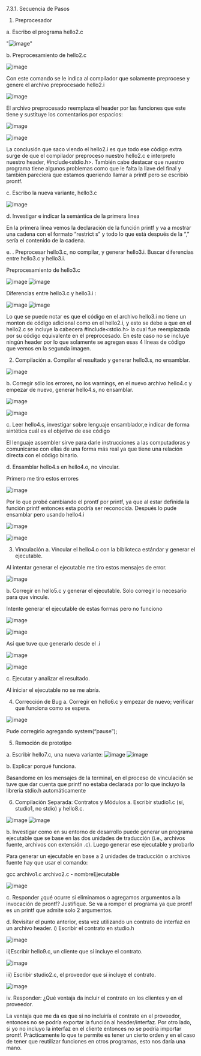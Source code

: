 7.3.1. Secuencia de Pasos

1. Preprocesador 

a. Escribo el programa hello2.c


"![image](https://user-images.githubusercontent.com/82007207/118595936-b6c59b80-b781-11eb-803c-454cd24ad7a5.png)"

b. Preprocesamiento de hello2.c

![image](https://user-images.githubusercontent.com/82007207/118596706-1e7be680-b782-11eb-8cba-d9f262fcbb8f.png)

Con este comando se le indica al compilador que solamente preprocese y genere el archivo preprocesado hello2.i

![image](https://user-images.githubusercontent.com/82007207/118596764-2cca0280-b782-11eb-8807-8a0dd6d634ce.png)

El archivo preprocesado reemplaza el header por las funciones que este tiene y sustituye los comentarios por espacios:

![image](https://user-images.githubusercontent.com/82007207/118596880-58e58380-b782-11eb-95bd-e51d550f8931.png)

![image](https://user-images.githubusercontent.com/82007207/118596898-5d11a100-b782-11eb-845c-f3ea938996ec.png)

La conclusión que saco viendo el hello2.i es que todo ese código extra surge de que el compilador preproceso nuestro hello2.c e interpreto nuestro header, #include<stdio.h>. También cabe destacar que nuestro programa tiene algunos problemas como que le falta la llave del final y también pareciera que estamos queriendo llamar a printf pero se escribió prontf.

c. Escribo la nueva variante, hello3.c

![image](https://user-images.githubusercontent.com/82007207/118596952-70bd0780-b782-11eb-9eea-949afee9fb8d.png)

d. Investigar e indicar la semántica de la primera línea

En la primera línea vemos la declaración de la función printf y va a mostrar una cadena con el formato “restrict s” y todo lo que está después de la “,” sería el contenido de la cadena.

e.	. Preprocesar hello3.c, no compilar, y generar hello3.i. Buscar diferencias entre hello3.c y hello3.i.

  Preprocesamiento de hello3.c
  
![image](https://user-images.githubusercontent.com/82007207/118597079-9518e400-b782-11eb-94d9-7b6ce70ba2c6.png)
![image](https://user-images.githubusercontent.com/82007207/118597092-99450180-b782-11eb-8167-9899808c56c8.png)

Diferencias entre hello3.c y hello3.i :

![image](https://user-images.githubusercontent.com/82007207/118597215-c72a4600-b782-11eb-8bec-eadfa0f02f64.png)
![image](https://user-images.githubusercontent.com/82007207/118597236-cd202700-b782-11eb-81f9-4796da6eb4a4.png)

Lo que se puede notar es que el código en el archivo hello3.i no tiene un monton de código adicional como en el hello2.i, y esto se debe a que en el hello2.c se incluye la cabecera #include<stdio.h> la cual fue reemplazada por su código equivalente en el preprocesado.
En este caso no se incluye ningún header por lo que solamente se agregan esas 4 líneas de código que vemos en la segunda imagen.

2. Compilación 
a.	Compilar el resultado y generar hello3.s, no ensamblar.

  ![image](https://user-images.githubusercontent.com/82007207/118597364-f8a31180-b782-11eb-9130-c7a533d94d7d.png)
  
b.	 Corregir sólo los errores, no los warnings, en el nuevo archivo hello4.c y empezar de nuevo, generar hello4.s, no ensamblar.

![image](https://user-images.githubusercontent.com/82007207/118597428-08baf100-b783-11eb-9643-67b7dae2e4c7.png)

![image](https://user-images.githubusercontent.com/82007207/118597433-0b1d4b00-b783-11eb-88ec-a0ae124b4a20.png)

c.	Leer hello4.s, investigar sobre lenguaje ensamblador,e indicar de forma sintética cuál es el objetivo de ese código

El lenguaje assembler sirve para darle instrucciones a las computadoras y comunicarse con ellas de una forma más real ya que tiene una relación directa con el código binario.

d.	 Ensamblar hello4.s en hello4.o, no vincular.

Primero me tiro estos errores

![image](https://user-images.githubusercontent.com/82007207/118597541-31db8180-b783-11eb-8e4d-3ee4a8a61977.png)

Por lo que probé cambiando el prontf por printf, ya que al estar definida la función printf entonces esta podría ser reconocida. 
Después lo pude ensamblar pero usando hello4.i

![image](https://user-images.githubusercontent.com/82007207/118597638-53d50400-b783-11eb-8d56-e41f1e1fc390.png)

![image](https://user-images.githubusercontent.com/82007207/118597650-56375e00-b783-11eb-9718-2103d689f764.png)

3. Vinculación
a.	Vincular el hello4.o con la biblioteca estándar y generar el ejecutable.

Al intentar generar el ejecutable me tiro estos mensajes de error.

![image](https://user-images.githubusercontent.com/82007207/118597706-6d764b80-b783-11eb-8170-ccbbcac52a65.png)

b.	 Corregir en hello5.c y generar el ejecutable. Solo corregir lo necesario para que vincule.

Intente generar el ejecutable de estas formas pero no funciono

![image](https://user-images.githubusercontent.com/82007207/118597751-82eb7580-b783-11eb-8106-740ba75a988a.png)

![image](https://user-images.githubusercontent.com/82007207/118597767-88e15680-b783-11eb-8250-67b68e7a7e51.png)

Así que tuve que generarlo desde el .i 

![image](https://user-images.githubusercontent.com/82007207/118597807-9696dc00-b783-11eb-8eeb-2a824ca1f284.png)

![image](https://user-images.githubusercontent.com/82007207/118597817-9991cc80-b783-11eb-908d-1f4909ded05f.png)

c.	 Ejecutar y analizar el resultado.

Al iniciar el ejecutable no se me abría.

4. Corrección de Bug
a.	 Corregir en hello6.c y empezar de nuevo; verificar que funciona como se espera. 

![image](https://user-images.githubusercontent.com/82007207/118597893-bb8b4f00-b783-11eb-9ea7-ff13e0803138.png)

Pude corregirlo agregando system(“pause”);

5.  Remoción de prototipo

a.	 Escribir hello7.c, una nueva variante:
![image](https://user-images.githubusercontent.com/82007207/118597951-ccd45b80-b783-11eb-983c-9704cceea60a.png)
![image](https://user-images.githubusercontent.com/82007207/118597968-d1007900-b783-11eb-85d6-46ac58b7eab3.png)

b.	Explicar porqué funciona.

Basandome en los mensajes de la terminal, en el proceso de vinculación se tuve que dar cuenta que printf no estaba declarada por lo que incluyo la libreria stdio.h automáticamente

6. Compilación Separada: Contratos y Módulos
a.	Escribir studio1.c (sí, studio1, no stdio) y hello8.c.

![image](https://user-images.githubusercontent.com/82007207/118598021-e1b0ef00-b783-11eb-8154-a1352426b519.png)
![image](https://user-images.githubusercontent.com/82007207/118598039-e70e3980-b783-11eb-9356-bbf15f0fc9b2.png)

b.	 Investigar como en su entorno de desarrollo puede generar un programa ejecutable que se base en las dos unidades de traducción (i.e., archivos fuente, archivos con extensión .c). Luego generar ese ejecutable y probarlo

Para generar un ejecutable en base a 2 unidades de traducción o archivos fuente hay que usar el comando:

gcc archivo1.c archivo2.c - nombreEjecutable

![image](https://user-images.githubusercontent.com/82007207/118598109-fc836380-b783-11eb-9bd4-13718b1fba61.png)

c.	 Responder ¿qué ocurre si eliminamos o agregamos argumentos a la invocación de prontf? Justifique.
Se va a romper el programa ya que prontf es un printf que admite solo 2 argumentos.

d.	 Revisitar el punto anterior, esta vez utilizando un contrato de interfaz en un archivo header.
 i) Escribir el contrato en studio.h
 
 ![image](https://user-images.githubusercontent.com/82007207/118598297-38b6c400-b784-11eb-8cb4-cdfe29744f80.png)
 
 ii)Escribir hello9.c, un cliente que sí incluye el contrato.
 
![image](https://user-images.githubusercontent.com/82007207/118598327-45d3b300-b784-11eb-951d-41d9c40ead50.png)

iii) Escribir studio2.c, el proveedor que sí incluye el contrato.

![image](https://user-images.githubusercontent.com/82007207/118598375-55eb9280-b784-11eb-8716-edf56555a30b.png)

iv. Responder: ¿Qué ventaja da incluir el contrato en los clientes y en el proveedor. 

La ventaja que me da es que si no incluiría el contrato en el proveedor, entonces no se podría exportar la función al header/interfaz. Por otro lado, si yo no incluyo la interfaz en el cliente entonces no se podría importar prontf.
Prácticamente lo que te permite es tener un cierto orden y en el caso de tener que reutilizar funciones en otros programas, esto nos daría una mano.


 
 

 
